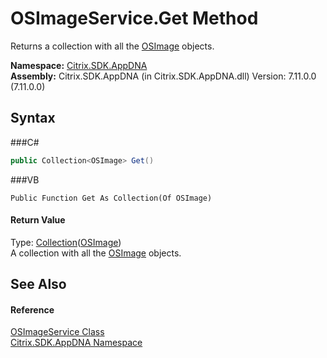 # OSImageService.Get Method 
 

Returns a collection with all the <a href="T_Citrix_SDK_AppDNA_OSImage">OSImage</a> objects.

**Namespace:**&nbsp;<a href="N_Citrix_SDK_AppDNA">Citrix.SDK.AppDNA</a><br />**Assembly:**&nbsp;Citrix.SDK.AppDNA (in Citrix.SDK.AppDNA.dll) Version: 7.11.0.0 (7.11.0.0)

## Syntax

###C#
```csharp
public Collection<OSImage> Get()
```

###VB
```vbnet
Public Function Get As Collection(Of OSImage)
```


#### Return Value
Type: <a href="http://msdn2.microsoft.com/en-us/library/ms132397" target="_blank">Collection</a>(<a href="T_Citrix_SDK_AppDNA_OSImage">OSImage</a>)<br />A collection with all the <a href="T_Citrix_SDK_AppDNA_OSImage">OSImage</a> objects.

## See Also


#### Reference
<a href="T_Citrix_SDK_AppDNA_OSImageService">OSImageService Class</a><br /><a href="N_Citrix_SDK_AppDNA">Citrix.SDK.AppDNA Namespace</a><br />